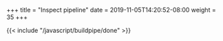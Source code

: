 +++
title = "Inspect pipeline"
date = 2019-11-05T14:20:52-08:00
weight = 35
+++

{{< include "/javascript/buildpipe/done" >}}
